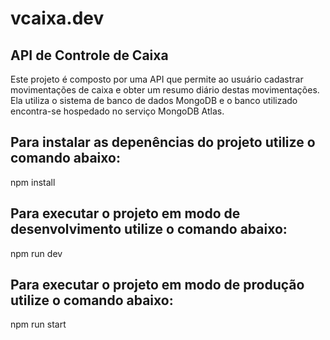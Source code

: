 # vcaixa.dev
## API de Controle de Caixa

Este projeto é composto por uma API que permite ao usuário cadastrar movimentações de caixa e obter um resumo diário destas movimentações. Ela utiliza o sistema de banco de dados MongoDB e o banco utilizado encontra-se hospedado no serviço MongoDB Atlas.

## Para instalar as depenências do projeto utilize o comando abaixo:
npm install

## Para executar o projeto em modo de desenvolvimento utilize o comando abaixo:
npm run dev

## Para executar o projeto em modo de produção utilize o comando abaixo:
npm run start
